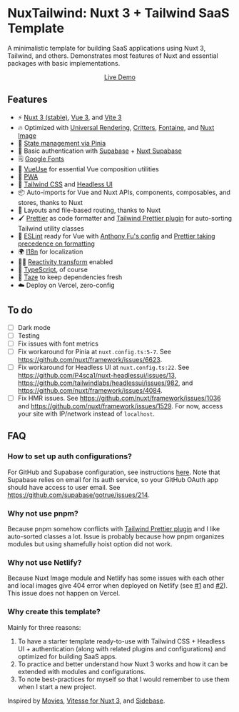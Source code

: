 # NuxTailwind: Nuxt 3 + Tailwind SaaS Template

A minimalistic template for building SaaS applications using Nuxt 3, Tailwind, and others. Demonstrates most features of Nuxt and essential packages with basic implementations.

<p align='center'>
<a href="https://nuxtailwind-template.vercel.app/">Live Demo</a>
</p>

## Features

- ⚡️ [Nuxt 3 (stable)](https://github.com/nuxt/framework), [Vue 3](https://github.com/vuejs/core), and [Vite 3](https://github.com/vitejs/vite)
- 🔥 Optimized with [Universal Rendering](https://nuxt.com/docs/guide/concepts/rendering#universal-rendering), [Critters](https://github.com/nuxt-modules/critters), [Fontaine](https://github.com/nuxt-modules/fontaine), and [Nuxt Image](https://github.com/nuxt/image)
- 🍍 [State management via Pinia](https://pinia.vuejs.org/)
- 🔑 Basic authentication with [Supabase](https://supabase.com/) + [Nuxt Supabase](https://github.com/nuxt-modules/supabase)
- 🗒 [Google Fonts](https://fonts.google.com/)
- 🧩 [VueUse](https://github.com/vueuse/vueuse) for essential Vue composition utilities
- 📲 [PWA](https://github.com/kevinmarrec/nuxt-pwa-module)
- 🎨 [Tailwind CSS](https://tailwindcss.com/) and [Headless UI](https://headlessui.com/)
- 📦 Auto-imports for Vue and Nuxt APIs, components, composables, and stores, thanks to Nuxt
- 📑 Layouts and file-based routing, thanks to Nuxt
- 🖌 [Prettier](https://github.com/prettier/prettier) as code formatter and [Tailwind Prettier plugin](https://github.com/tailwindlabs/prettier-plugin-tailwindcss) for auto-sorting Tailwind utility classes
- 📐 [ESLint](https://github.com/eslint/eslint) ready for Vue with [Anthony Fu's config](https://github.com/antfu/eslint-config) and [Prettier taking precedence on formatting](https://github.com/prettier/eslint-config-prettier)
- 🌍 [I18n](https://github.com/intlify/vue-i18n-next) for localization
- 🤙🏻 [Reactivity transform](https://vuejs.org/guide/extras/reactivity-transform.html) enabled
- 🦾 [TypeScript](https://www.typescriptlang.org/), of course
- 🥦 [Taze](https://github.com/antfu/taze) to keep dependencies fresh
- ☁️ Deploy on Vercel, zero-config

## To do

- [ ] Dark mode
- [ ] Testing
- [ ] Fix issues with font metrics
- [ ] Fix workaround for Pinia at `nuxt.config.ts:5-7`. See https://github.com/nuxt/framework/issues/6623.
- [ ] Fix workaround for Headless UI at `nuxt.config.ts:22`. See https://github.com/P4sca1/nuxt-headlessui/issues/13, https://github.com/tailwindlabs/headlessui/issues/982, and https://github.com/nuxt/framework/issues/4084.
- [ ] Fix HMR issues. See https://github.com/nuxt/framework/issues/1036 and https://github.com/nuxt/framework/issues/1529. For now, access your site with IP/network instead of `localhost`. 

## FAQ

### How to set up auth configurations?
For GitHub and Supabase configuration, see instructions [here](https://github.com/nuxt-modules/supabase/tree/main/demo). Note that Supabase relies on email for its auth service, so your GitHub OAuth app should have access to user email. See https://github.com/supabase/gotrue/issues/214.

### Why not use pnpm?

Because pnpm somehow conflicts with [Tailwind Prettier plugin](https://github.com/tailwindlabs/prettier-plugin-tailwindcss) and I like auto-sorted classes a lot. Issue is probably because how pnpm organizes modules but using shamefully hoist option did not work.

### Why not use Netlify?

Because Nuxt Image module and Netlify has some issues with each other and local images give 404 error when deployed on Netlify (see [#1](https://github.com/nuxt/image/issues/638) and [#2](https://answers.netlify.com/t/nuxt-image-doesnt-show-up-after-deploy/46480/7)). This issue does not happen on Vercel. 

### Why create this template?

Mainly for three reasons: 
1. To have a starter template ready-to-use with Tailwind CSS + Headless UI + authentication (along with related plugins and configurations) and optimized for building SaaS apps. 
2. To practice and better understand how Nuxt 3 works and how it can be extended with modules and configurations.
3. To note best-practices for myself so that I would remember to use them when I start a new project.

Inspired by [Movies](https://github.com/nuxt/movies), [Vitesse for Nuxt 3](https://github.com/antfu/vitesse-nuxt3), and [Sidebase](https://github.com/sidebase/sidebase).
